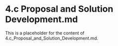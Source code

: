 # 4.c Proposal and Solution Development.md

This is a placeholder for the content of 4.c_Proposal_and_Solution_Development.md.